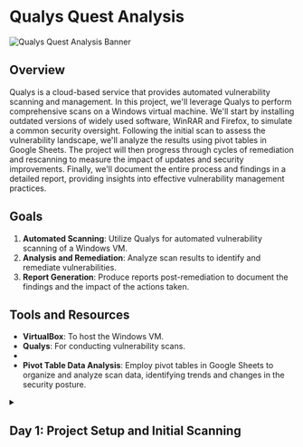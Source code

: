 # Qualys Quest Analysis

![Qualys Quest Analysis Banner](BannerImageLink.png)

## Overview

Qualys is a cloud-based service that provides automated vulnerability scanning and management. In this project, we'll leverage Qualys to perform comprehensive scans on a Windows virtual machine. We'll start by installing outdated versions of widely used software, WinRAR and Firefox, to simulate a common security oversight. Following the initial scan to assess the vulnerability landscape, we'll analyze the results using pivot tables in Google Sheets. The project will then progress through cycles of remediation and rescanning to measure the impact of updates and security improvements. Finally, we'll document the entire process and findings in a detailed report, providing insights into effective vulnerability management practices.


## Goals

1. **Automated Scanning**: Utilize Qualys for automated vulnerability scanning of a Windows VM.
2. **Analysis and Remediation**: Analyze scan results to identify and remediate vulnerabilities.
3. **Report Generation**: Produce reports post-remediation to document the findings and the impact of the actions taken.

## Tools and Resources

- **VirtualBox**: To host the Windows VM.
- **Qualys**: For conducting vulnerability scans.
- 
- **Pivot Table Data Analysis**: Employ pivot tables in Google Sheets to organize and analyze scan data, identifying trends and changes in the security posture.


<details>
  <summary><h2><b>Day 1: Project Setup and Initial Scanning</b></h2></summary>
  
  Detailed steps of setting up the VM, installing outdated applications, and conducting the initial vulnerability scan with Qualys.
  
  ```bash
  # Example bash command used during setup
